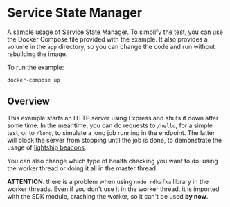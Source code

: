 # Service State Manager

A sample usage of Service State Manager. To simplify the test, you can use the Docker Compose file
provided with the example. It also provides a volume in the `app` directory, so you can change the
code and run without rebuilding the image.

To run the example:
```shell
docker-compose up
```

## Overview

This example starts an HTTP server using Express and shuts it down after some time. In the meantime,
you can do requests to `/hello`, for a simple test, or to `/long`, to simulate a long job running in
the endpoint. The latter will block the server from stopping until the job is done, to demonstrate
the usage of [lightship beacons](https://github.com/gajus/lightship/#beacons).

You can also change which type of health checking you want to do: using the worker thread or doing
it all in the master thread.

__ATTENTION__: there is a problem when using `node rdkafka` library in the worker threads. Even if
you don't use it in the worker thread, it is imported with the SDK module, crashing the worker, so
it can't be used **by now**.
